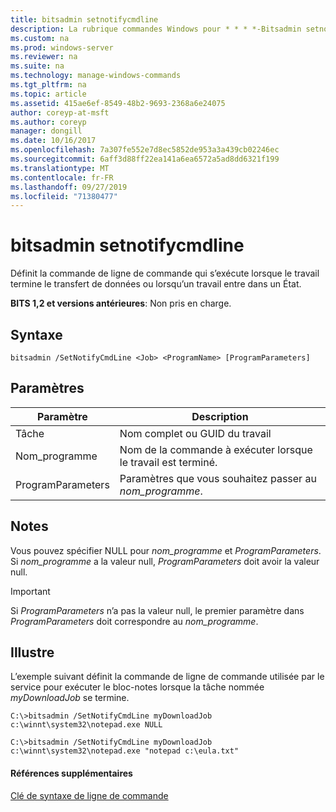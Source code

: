 ```yaml
---
title: bitsadmin setnotifycmdline
description: La rubrique commandes Windows pour * * * *-Bitsadmin setnotifycmdlineSets la commande de ligne de commande qui s’exécute lorsque le travail termine le transfert de données ou lorsqu’un travail entre dans un État.
ms.custom: na
ms.prod: windows-server
ms.reviewer: na
ms.suite: na
ms.technology: manage-windows-commands
ms.tgt_pltfrm: na
ms.topic: article
ms.assetid: 415ae6ef-8549-48b2-9693-2368a6e24075
author: coreyp-at-msft
ms.author: coreyp
manager: dongill
ms.date: 10/16/2017
ms.openlocfilehash: 7a307fe552e7d8ec5852de953a3a439cb02246ec
ms.sourcegitcommit: 6aff3d88ff22ea141a6ea6572a5ad8dd6321f199
ms.translationtype: MT
ms.contentlocale: fr-FR
ms.lasthandoff: 09/27/2019
ms.locfileid: "71380477"
---
```

# <a name="bitsadmin-setnotifycmdline"></a>bitsadmin setnotifycmdline

Définit la commande de ligne de commande qui s’exécute lorsque le travail termine le transfert de données ou lorsqu’un travail entre dans un État.

**BITS 1,2 et versions antérieures**: Non pris en charge.

## <a name="syntax"></a>Syntaxe

```
bitsadmin /SetNotifyCmdLine <Job> <ProgramName> [ProgramParameters]
```

## <a name="parameters"></a>Paramètres

|Paramètre|Description|
|---------|-----------|
|Tâche|Nom complet ou GUID du travail|
|Nom_programme|Nom de la commande à exécuter lorsque le travail est terminé.|
|ProgramParameters|Paramètres que vous souhaitez passer au *nom_programme*.|

## <a name="remarks"></a>Notes

Vous pouvez spécifier NULL pour *nom_programme* et *ProgramParameters*. Si *nom_programme* a la valeur null, *ProgramParameters* doit avoir la valeur null.

> [!IMPORTANT]
> Si *ProgramParameters* n’a pas la valeur null, le premier paramètre dans *ProgramParameters* doit correspondre au *nom_programme*.

## <a name="BKMK_examples"></a>Illustre

L’exemple suivant définit la commande de ligne de commande utilisée par le service pour exécuter le bloc-notes lorsque la tâche nommée *myDownloadJob* se termine.
```
C:\>bitsadmin /SetNotifyCmdLine myDownloadJob c:\winnt\system32\notepad.exe NULL
```
```
C:\>bitsadmin /SetNotifyCmdLine myDownloadJob c:\winnt\system32\notepad.exe "notepad c:\eula.txt"
```

#### <a name="additional-references"></a>Références supplémentaires

[Clé de syntaxe de ligne de commande](command-line-syntax-key.md)